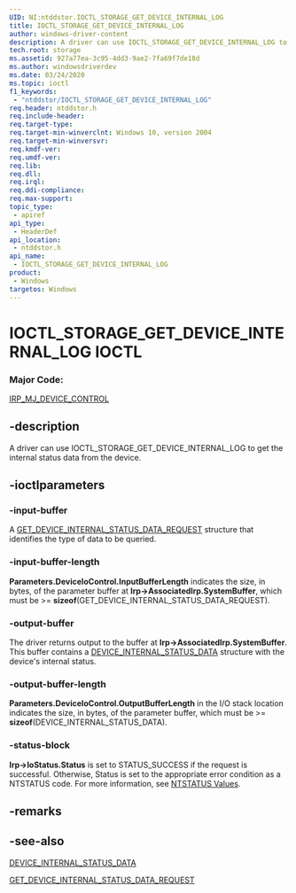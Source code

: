 ```yaml
---
UID: NI:ntddstor.IOCTL_STORAGE_GET_DEVICE_INTERNAL_LOG
title: IOCTL_STORAGE_GET_DEVICE_INTERNAL_LOG
author: windows-driver-content
description: A driver can use IOCTL_STORAGE_GET_DEVICE_INTERNAL_LOG to get the internal status data from the device.
tech.root: storage
ms.assetid: 927a77ea-3c95-4dd3-9ae2-7fa69f7de18d
ms.author: windowsdriverdev
ms.date: 03/24/2020
ms.topic: ioctl
f1_keywords:
 - "ntddstor/IOCTL_STORAGE_GET_DEVICE_INTERNAL_LOG"
req.header: ntddstor.h
req.include-header:
req.target-type:
req.target-min-winverclnt: Windows 10, version 2004
req.target-min-winversvr:
req.kmdf-ver:
req.umdf-ver:
req.lib:
req.dll:
req.irql: 
req.ddi-compliance:
req.max-support:
topic_type: 
 - apiref
api_type: 
 - HeaderDef
api_location: 
 - ntddstor.h
api_name: 
 - IOCTL_STORAGE_GET_DEVICE_INTERNAL_LOG
product: 
 - Windows
targetos: Windows
---
```


# IOCTL_STORAGE_GET_DEVICE_INTERNAL_LOG IOCTL

### Major Code:

[IRP_MJ_DEVICE_CONTROL](https://docs.microsoft.com/windows-hardware/drivers/kernel/irp-mj-device-control)

## -description

A driver can use IOCTL_STORAGE_GET_DEVICE_INTERNAL_LOG to get the internal status data from the device.

## -ioctlparameters

### -input-buffer

A [GET_DEVICE_INTERNAL_STATUS_DATA_REQUEST](ns-ntddstor-get_device_internal_status_data_request.md) structure that identifies the type of data to be queried.

### -input-buffer-length

**Parameters.DeviceIoControl.InputBufferLength** indicates the size, in bytes, of the parameter buffer at **Irp->AssociatedIrp.SystemBuffer**, which must be >= **sizeof**(GET_DEVICE_INTERNAL_STATUS_DATA_REQUEST).

### -output-buffer

The driver returns output to the buffer at **Irp->AssociatedIrp.SystemBuffer**. This buffer contains a [DEVICE_INTERNAL_STATUS_DATA](ns-ntddstor-device_internal_status_data.md) structure with the device's internal status.

### -output-buffer-length

**Parameters.DeviceIoControl.OutputBufferLength** in the I/O stack location indicates the size, in bytes, of the parameter buffer, which must be >= **sizeof**(DEVICE_INTERNAL_STATUS_DATA).

### -status-block

**Irp->IoStatus.Status** is set to STATUS_SUCCESS if the request is successful.
Otherwise, Status is set to the appropriate error condition as a NTSTATUS code. For more information, see [NTSTATUS Values](https://docs.microsoft.com/windows-hardware/drivers/kernel/ntstatus-values).

## -remarks

## -see-also

[DEVICE_INTERNAL_STATUS_DATA](ns-ntddstor-device_internal_status_data.md)

[GET_DEVICE_INTERNAL_STATUS_DATA_REQUEST](ns-ntddstor-get_device_internal_status_data_request.md)